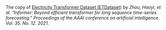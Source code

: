 The copy of [Electricity Transformer Dataset (ETDataset)](https://github.com/zhouhaoyi/ETDataset/) by
_Zhou, Haoyi, et al. "Informer: Beyond efficient transformer for long sequence time-series forecasting." Proceedings of the AAAI conference on artificial intelligence. Vol. 35. No. 12. 2021._